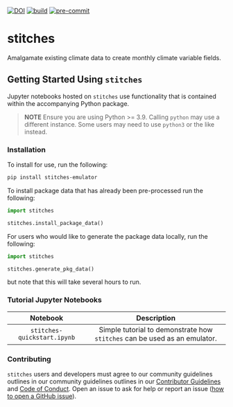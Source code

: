 [![DOI](https://zenodo.org/badge/317969428.svg)](https://zenodo.org/badge/latestdoi/317969428)
[![build](https://github.com/JGCRI/stitches/actions/workflows/workflow.yml/badge.svg)](https://github.com/JGCRI/stitches/actions/workflows/workflow.yml)
[![pre-commit](https://github.com/JGCRI/stitches/actions/workflows/pre-commit.yml/badge.svg)](https://github.com/JGCRI/stitches/actions/workflows/pre-commit.yml)

# stitches
Amalgamate existing climate data to create monthly climate variable fields.

## Getting Started Using `stitches`
Jupyter notebooks hosted on `stitches` use functionality that is contained within the accompanying Python package.

> **NOTE**
> Ensure you are using Python >= 3.9. Calling `python` may use a different instance.  Some users may need to use `python3` or the like instead.


### Installation
To install for use, run the following:
```bash
pip install stitches-emulator
```

To install package data that has already been pre-processed run the following:
```python
import stitches

stitches.install_package_data()
```

For users who would like to generate the package data locally, run the following:

```python
import stitches

stitches.generate_pkg_data()
```
but note that this will take several hours to run.

### Tutorial Jupyter Notebooks
|          Notebook           |                                Description                                |
|:---------------------------:|:-------------------------------------------------------------------------:|
| `stitches-quickstart.ipynb` | Simple tutorial to demonstrate how `stitches` can be used as an emulator. |

### Contributing
`stitches`  users and developers must agree to our community guidelines outlines in our community guidelines outlines in our
[Contributor Guidelines](CONTRIBUTING.md) and [Code of Conduct](CODE_OF_CONDUCT.md).
Open an issue to ask for help or report an issue ([how to open a GitHub issue](https://docs.github.com/en/enterprise-server@3.1/issues/tracking-your-work-with-issues/creating-an-issue)).
